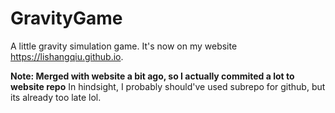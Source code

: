 # GravityGame


A little gravity simulation game. It's now on my website https://lishangqiu.github.io.

**Note: Merged with website a bit ago, so I actually commited a lot to website repo**
In hindsight, I probably should've used subrepo for github, but its already too late lol.
